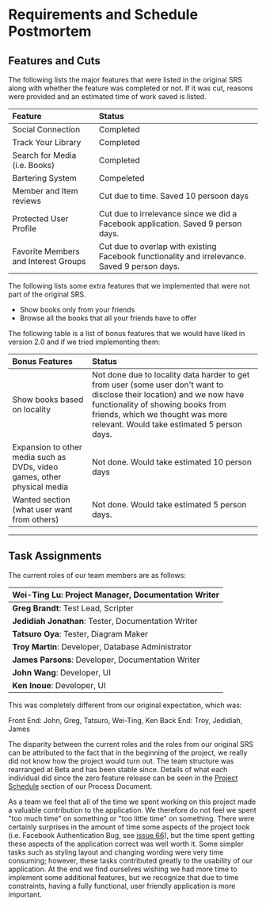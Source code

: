 # Requirements and Schedule Postmortem #

## Features and Cuts ##

The following lists the major features that were listed in the original SRS along with whether the feature was completed or not. If it was cut, reasons were provided and an estimated time of work saved is listed.

| **Feature** | **Status** |
|:------------|:-----------|
| Social Connection | Completed |
| Track Your Library | Completed |
| Search for Media (i.e. Books) | Completed |
| Bartering System | Compeleted |
| Member and Item reviews | Cut due to time. Saved 10 persoon days |
| Protected User Profile | Cut due to irrelevance since we did a Facebook application. Saved 9 person days. |
| Favorite Members and Interest Groups	| Cut due to overlap with existing Facebook functionality and irrelevance. Saved 9 person days. |

The following lists some extra features that we implemented that were not part of the original SRS.

  * Show books only from your friends
  * Browse all the books that all your friends have to offer

The following table is a list of bonus features that we would have liked in version 2.0 and if we tried implementing them:

| **Bonus Features** | **Status** |
|:-------------------|:-----------|
| Show books based on locality | Not done due to locality data harder to get from user (some user don't want to disclose their location) and we now have functionality of showing books from friends, which we thought was more relevant. Would take estimated 5 person days. |
| Expansion to other media such as DVDs, video games, other physical media | Not done. Would take estimated 10 person days |
| Wanted section (what user want from others)	| Not done. Would take estimated 5 person days. |


---


## Task Assignments ##

The current roles of our team members are as follows:

| **Wei-Ting Lu**: Project Manager, Documentation Writer |
|:-------------------------------------------------------|
| **Greg Brandt**: Test Lead, Scripter |
| **Jedidiah Jonathan**: Tester, Documentation Writer |
| **Tatsuro Oya**: Tester, Diagram Maker |
| **Troy Martin**: Developer, Database Administrator |
| **James Parsons**: Developer, Documentation Writer |
| **John Wang**: Developer, UI |
| **Ken Inoue**: Developer, UI |

This was completely different from our original expectation, which was:

Front End: John, Greg, Tatsuro, Wei-Ting, Ken
Back End: Troy, Jedidiah, James

The disparity between the current roles and the roles from our original SRS can be attributed to the fact that in the beginning of the project, we really did not know how the project would turn out. The team structure was rearranged at Beta and has been stable since. Details of what each individual did since the zero feature release can be seen in the [Project Schedule](SystemArchitecture#Process.md) section of our Process Document.

As a team we feel that all of the time we spent working on this project made a valuable contribution to the application. We therefore do not feel we spent "too much time" on something or "too little time" on something. There were certainly surprises in the amount of time some aspects of the project took (i.e. Facebook Authentication Bug, see [issue 66](https://code.google.com/p/dawgsquad/issues/detail?id=66)), but the time spent getting these aspects of the application correct was well worth it. Some simpler tasks such as styling layout and changing wording were very time consuming; however, these tasks contributed greatly to the usability of our application. At the end we find ourselves wishing we had more time to implement some additional features, but we recognize that due to time constraints, having a fully functional, user friendly application is more important.